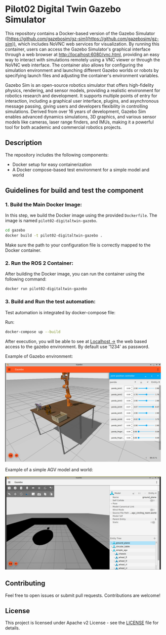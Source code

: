 # Pilot02 Digital Twin Gazebo Simulator

This repository contains a Docker-based version of the Gazebo Simulator ([https://github.com/gazebosim/gz-sim](https://github.com/gazebosim/gz-sim)), which includes NoVNC web services for visualization. By running this container, users can access the Gazebo Simulator's graphical interface through a web browser at [http://localhost:6080/vnc.html](http://localhost:6080/vnc.html), providing an easy way to interact with simulations remotely using a VNC viewer or through the NoVNC web interface. The container also allows for configuring the simulation environment and launching different Gazebo worlds or robots by specifying launch files and adjusting the container's environment variables.

Gazebo Sim is an open-source robotics simulator that offers high-fidelity physics, rendering, and sensor models, providing a realistic environment for robotics research and development. It supports multiple points of entry for interaction, including a graphical user interface, plugins, and asynchronous message passing, giving users and developers flexibility in controlling simulations. Derived from over 16 years of development, Gazebo Sim enables advanced dynamics simulations, 3D graphics, and various sensor models like cameras, laser range finders, and IMUs, making it a powerful tool for both academic and commercial robotics projects.

## Description

The repository includes the following components:
- Docker setup for easy containerization
- A Docker compose-based test environment for a simple model and world

## Guidelines for build and test the component 

### 1. **Build the Main Docker Image:**

In this step, we build the Docker image using the provided `Dockerfile`. The image is named `pilot02-digitaltwin-gazebo`.

```bash
cd gazebo
docker build -t pilot02-digitaltwin-gazebo .
```
Make sure the path to your configuration file is correctly mapped to the Docker container.

### 2. **Run the ROS 2 Container:**

After building the Docker image, you can run the container using the following command:

```bash
docker run pilot02-digitaltwin-gazebo
```

### 3. **Build and Run the test automation:**

Test automation is integrated by docker-compose file:

Run: 
```bash
docker-compose up --build
```
After execution, you will be able to see at [Localhost →](http://localhost:6080/vnc.html) the web based access to the gazebo environment. By default use '1234' as password.

Example of Gazebo environment:

![Gazebo Demo](./test/screenshot-demo-gazebo.png)

Example of a simple AGV model and world:

![Gazebo Demo](./test/screenshot-simpleagvmodel-world.png)

## Contributing

Feel free to open issues or submit pull requests. Contributions are welcome!

## License

This project is licensed under Apache v2 License - see the [LICENSE](LICENSE) file for details.